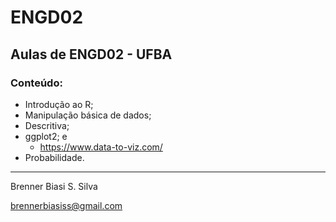 # ENGD02
## Aulas de ENGD02 - UFBA

### Conteúdo:
- Introdução ao R;
- Manipulação básica de dados;
- Descritiva; 
- ggplot2; e
  - https://www.data-to-viz.com/
- Probabilidade.

----
Brenner Biasi S. Silva


brennerbiasiss@gmail.com
